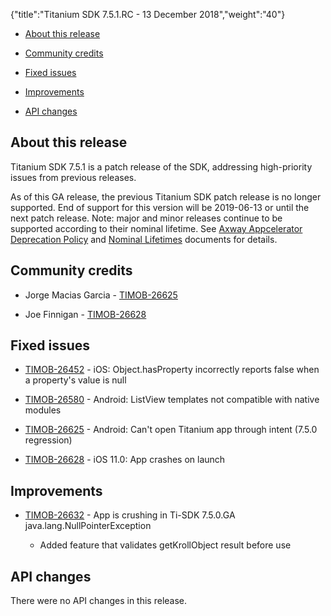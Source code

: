 {"title":"Titanium SDK 7.5.1.RC - 13 December 2018","weight":"40"} 

*   [About this release](#Aboutthisrelease)
    
*   [Community credits](#Communitycredits)
    
*   [Fixed issues](#Fixedissues)
    
*   [Improvements](#Improvements)
    
*   [API changes](#APIchanges)
    

## About this release

Titanium SDK 7.5.1 is a patch release of the SDK, addressing high-priority issues from previous releases.

As of this GA release, the previous Titanium SDK patch release is no longer supported. End of support for this version will be 2019-06-13 or until the next patch release. Note: major and minor releases continue to be supported according to their nominal lifetime. See [Axway Appcelerator Deprecation Policy](/docs/appc/AMPLIFY_Appcelerator_Services_Overview/Axway_Appcelerator_Deprecation_Policy/) and [Nominal Lifetimes](/docs/appc/AMPLIFY_Appcelerator_Services_Overview/Axway_Appcelerator_Product_Lifecycle/#NominalLifetimes) documents for details.

## Community credits

*   Jorge Macias Garcia - [TIMOB-26625](https://jira.appcelerator.org/browse/TIMOB-26625)
    
*   Joe Finnigan - [TIMOB-26628](https://jira.appcelerator.org/browse/TIMOB-26628)
    

## Fixed issues

*   [TIMOB-26452](https://jira.appcelerator.org/browse/TIMOB-26452) - iOS: Object.hasProperty incorrectly reports false when a property's value is null
    
*   [TIMOB-26580](https://jira.appcelerator.org/browse/TIMOB-26580) - Android: ListView templates not compatible with native modules
    
*   [TIMOB-26625](https://jira.appcelerator.org/browse/TIMOB-26625) - Android: Can't open Titanium app through intent (7.5.0 regression)
    
*   [TIMOB-26628](https://jira.appcelerator.org/browse/TIMOB-26628) - iOS 11.0: App crashes on launch
    

## Improvements

*   [TIMOB-26632](https://jira.appcelerator.org/browse/TIMOB-26632) - App is crushing in Ti-SDK 7.5.0.GA java.lang.NullPointerException
    
    *   Added feature that validates getKrollObject result before use
        

## API changes

There were no API changes in this release.